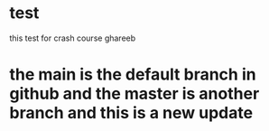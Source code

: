 # test
this test for crash course ghareeb 
# the main is the default branch in github and the master is another branch and this is a new update 

